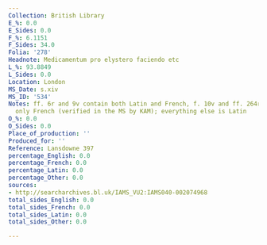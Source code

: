 ```yaml
---
Collection: British Library
E_%: 0.0
E_Sides: 0.0
F_%: 6.1151
F_Sides: 34.0
Folia: '278'
Headnote: Medicamentum pro elystero faciendo etc
L_%: 93.8849
L_Sides: 0.0
Location: London
MS_Date: s.xiv
MS_ID: '534'
Notes: ff. 6r and 9v contain both Latin and French, f. 10v and ff. 264r-278v contain
  only French (verified in the MS by KAM); everything else is Latin
O_%: 0.0
O_Sides: 0.0
Place_of_production: ''
Produced_for: ''
Reference: Lansdowne 397
percentage_English: 0.0
percentage_French: 0.0
percentage_Latin: 0.0
percentage_Other: 0.0
sources:
- http://searcharchives.bl.uk/IAMS_VU2:IAMS040-002074968
total_sides_English: 0.0
total_sides_French: 0.0
total_sides_Latin: 0.0
total_sides_Other: 0.0

---
```

